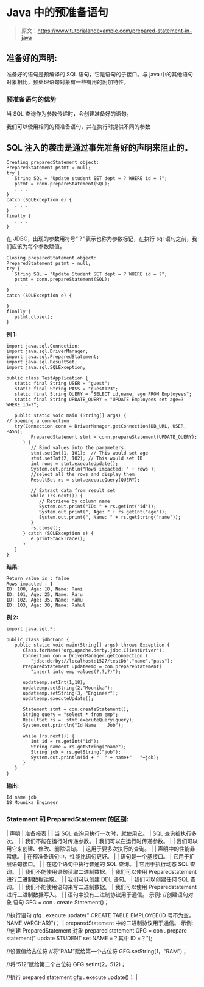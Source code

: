 # Java 中的预准备语句

> 原文：<https://www.tutorialandexample.com/prepared-statement-in-java>

## 准备好的声明:

准备好的语句是预编译的 SQL 语句，它是语句的子接口。与 java 中的其他语句对象相比，预处理语句对象有一些有用的附加特性。

### 预准备语句的优势

当 SQL 查询作为参数传递时，会创建准备好的语句。

我们可以使用相同的预准备语句，并在执行时提供不同的参数

## SQL 注入的袭击是通过事先准备好的声明来阻止的。

```
Creating preparedStatement object:
PreparedStatement pstmt = null;
try {
   String SQL = "Update student SET dept = ? WHERE id = ?";
   pstmt = conn.prepareStatement(SQL);
   . . .
}
catch (SQLException e) {
   . . .
}
finally {
   . . .
} 
```

在 JDBC，出现的参数用符号“？”表示也称为参数标记，在执行 sql 语句之前，我们应该为每个参数赋值。

```
Closing preparedStatement object:
PreparedStatement pstmt = null;
try {
   String SQL = "Update Student SET dept = ? WHERE id = ?";
   pstmt = conn.prepareStatement(SQL);
   . . .
}
catch (SQLException e) {
   . . .
}
finally {
   pstmt.close();
} 
```

**例 1:**

```
import java.sql.Connection;
import java.sql.DriverManager;
import java.sql.PreparedStatement;
import java.sql.ResultSet;
import java.sql.SQLException;

public class TestApplication {
   static final String USER = "guest";
   static final String PASS = "guest123";
   static final String QUERY = "SELECT id,name, age FROM Employees";
   static final String UPDATE_QUERY = "UPDATE Employees set age=? WHERE id=?”;

   public static void main (String[] args) {   
// opening a connection 
   try(Connection conn = DriverManager.getConnection(DB_URL, USER, PASS);
         PreparedStatement stmt = conn.prepareStatement(UPDATE_QUERY);
      ) {		      
         // Bind values into the parameters.
         stmt.setInt(1, 101);  // This would set age
         stmt.setInt(2, 102); // This would set ID
         int rows = stmt.executeUpdate();
         System.out.println("Rows impacted: " + rows );
         //select all the rows and display them
         ResultSet rs = stmt.executeQuery(QUERY);		      

         // Extract data from result set
         while (rs.next()) {
            // Retrieve by column name
            System.out.print("ID: " + rs.getInt("id"));
            System.out.print(", Age: " + rs.getInt("age"));
            System.out.print(", Name: " + rs.getString("name"));
         }
         rs.close();
      } catch (SQLException e) {
         e.printStackTrace();
      } 
   }
} 
```

**结果:**

```
Return value is : false
Rows impacted : 1
ID: 100, Age: 18, Name: Rani
ID: 101, Age: 25, Name: Raju
ID: 102, Age: 35, Name: Ramu
ID: 103, Age: 30, Name: Rahul 
```

**例 2:**

```
import java.sql.*;

public class jdbcConn {
   public static void main(String[] args) throws Exception {
      Class.forName("org.apache.derby.jdbc.ClientDriver");
      Connection con = DriverManager.getConnection ( 
         "jdbc:derby://localhost:1527/testDb","name","pass");
      PreparedStatement updateemp = con.prepareStatement(
         "insert into emp values(?,?,?)");

      updateemp.setInt(1,18);
      updateemp.setString(2,"Mounika");
      updateemp.setString(3, "Engineer");
      updateemp.executeUpdate();

      Statement stmt = con.createStatement();
      String query = "select * from emp";
      ResultSet rs =  stmt.executeQuery(query);
      System.out.println("Id Name    Job");

      while (rs.next()) {
         int id = rs.getInt("id");
         String name = rs.getString("name");
         String job = rs.getString("job");
         System.out.println(id + "  " + name+"   "+job);
      }      
   }
} 
```

**输出:**

```
Id name job
18 Mounika Engineer 
```

### Statement 和 PreparedStatement 的区别:



| 声明 | 准备报表 |
| 当 SQL 查询只执行一次时，就使用它。 | SQL 查询被执行多次。 |
| 我们不能在运行时传递参数。 | 我们可以在运行时传递参数。 |
| 我们可以用它来创建、修改、删除语句。 | 这用于要多次执行的查询。 |
| 声明中的性能非常低。 | 在预准备语句中，性能比语句更好。 |
| 语句是一个基接口。 | 它用于扩展语句接口。 |
| 在这个语句中执行普通的 SQL 查询。 | 它用于执行动态 SQL 查询。 |
| 我们不能使用语句读取二进制数据。 | 我们可以使用 Preparedstatement 进行二进制数据读取。 |
| 我们可以创建 DDL 语句。 | 我们可以创建任何 SQL 查询。 |
| 我们不能使用语句来写二进制数据。 | 我们可以使用 Preparedstatement 进行二进制数据写入。 |
| 语句中没有二进制协议用于通信。
示例:
//创建语句对象
语句 GFG = con . create Statement()；

//执行语句 gfg . execute update(" CREATE TABLE EMPLOYEE(ID 号不为空，NAME VARCHAR)")； | preparedStatement 中的二进制协议用于通信。
示例:
//创建 PreparedStatement 对象 prepared statement GFG = con . prepare statement(" update STUDENT set NAME =？其中 ID =？");

//设置值给占位符
//将“RAM”赋给第一个占位符 GFG.setString(1，“RAM”)；

//将“512”赋给第二个占位符 GFG.setInt(2，512)；

//执行 prepared statement gfg . execute update()； |

